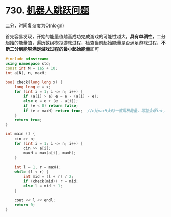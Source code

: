 # 730. [机器人跳跃问题](https://www.acwing.com/problem/content/description/732/)

二分，时间复杂度为O(nlogn)

首先容易发现，开始的能量值越高成功完成游戏的可能性越大，**具有单调性**，二分起始的能量值，遍历数组模拟游戏过程，检查当前起始能量是否满足游戏过程，**不断二分到能够满足游戏过程的最小起始能量**即可

```c++
#include <iostream>
using namespace std;
const int N = 1e5 + 10;
int a[N], n, maxH;

bool check(long long x) {
    long long e = x;
    for (int i = 1; i <= n; i++) {
        if (a[i] > e) e = e - (a[i] - e);
        else e = e + (e - a[i]);
        if (e < 0) return false;
        if (e > maxH) return true;  //e比maxH大时一直累积能量，可能会爆int，需要提前返回
    }
    return true;
}

int main () {
    cin >> n;
    for (int i = 1; i <= n; i++) {
        cin >> a[i];
        maxH = max(a[i], maxH);
    }
    
    int l = 1, r = maxH;
    while (l < r) {
        int mid = (l + r) / 2;
        if (check(mid)) r = mid;
        else l = mid + 1;
    }
    
    cout << l << endl;
    return 0;
}
```